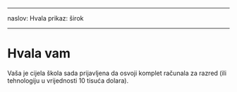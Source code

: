 * * *

naslov: Hvala prikaz: širok

* * *

# Hvala vam

Vaša je cijela škola sada prijavljena da osvoji komplet računala za razred (ili tehnologiju u vrijednosti 10 tisuća dolara).